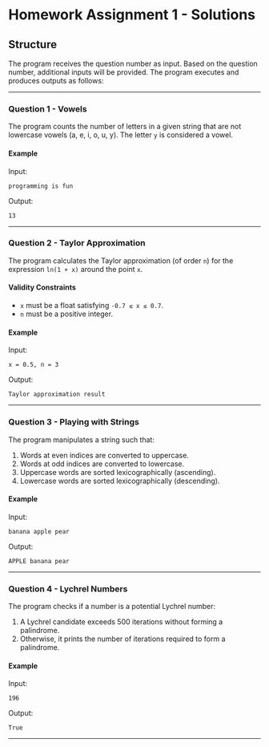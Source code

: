 
# Homework Assignment 1 - Solutions

## Structure
The program receives the question number as input. Based on the question number, additional inputs will be provided. The program executes and produces outputs as follows:

---

### Question 1 - Vowels
The program counts the number of letters in a given string that are not lowercase vowels (a, e, i, o, u, y). The letter `y` is considered a vowel.

#### Example
Input:
```
programming is fun
```
Output:
```
13
```

---

### Question 2 - Taylor Approximation
The program calculates the Taylor approximation (of order `n`) for the expression `ln(1 + x)` around the point `x`. 

#### Validity Constraints
- `x` must be a float satisfying `-0.7 ≤ x ≤ 0.7`.
- `n` must be a positive integer.

#### Example
Input:
```
x = 0.5, n = 3
```
Output:
```
Taylor approximation result
```

---

### Question 3 - Playing with Strings
The program manipulates a string such that:
1. Words at even indices are converted to uppercase.
2. Words at odd indices are converted to lowercase.
3. Uppercase words are sorted lexicographically (ascending).
4. Lowercase words are sorted lexicographically (descending).

#### Example
Input:
```
banana apple pear
```
Output:
```
APPLE banana pear
```

---

### Question 4 - Lychrel Numbers
The program checks if a number is a potential Lychrel number:
1. A Lychrel candidate exceeds 500 iterations without forming a palindrome.
2. Otherwise, it prints the number of iterations required to form a palindrome.

#### Example
Input:
```
196
```
Output:
```
True
```
---
